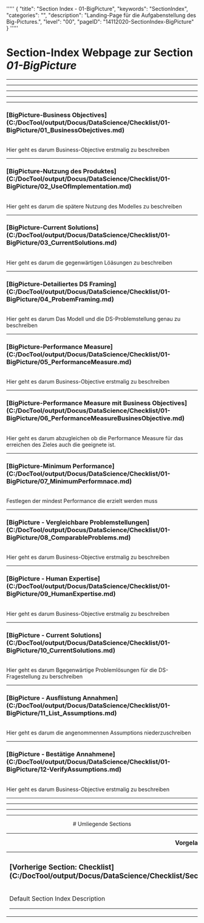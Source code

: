 '''''
{
"title": "Section Index - 01-BigPicture",
"keywords": "SectionIndex",
"categories": "",
"description": "Landing-Page für die Aufgabenstellung des Big-Pictures.",
"level": "00",
"pageID": "14112020-SectionIndex-BigPicture"
}
'''''


<h1>Section-Index Webpage zur Section <i>01-BigPicture</i></h1>

<hr><hr><hr><hr><hr>


<h3>[BigPicture-Business Objectives](C:/DocTool/output/Docus/DataScience/Checklist/01-BigPicture/01_BusinessObejctives.md)</h3><br>Hier geht es darum Business-Objective erstmalig zu beschreiben<hr>


<h3>[BigPicture-Nutzung des Produktes](C:/DocTool/output/Docus/DataScience/Checklist/01-BigPicture/02_UseOfImplementation.md)</h3><br>Hier geht es darum die spätere Nutzung des Modelles zu beschreiben<hr>


<h3>[BigPicture-Current Solutions](C:/DocTool/output/Docus/DataScience/Checklist/01-BigPicture/03_CurrentSolutions.md)</h3><br>Hier geht es darum die gegenwärtigen Löäsungen zu beschreiben<hr>


<h3>[BigPicture-Detailiertes DS Framing](C:/DocTool/output/Docus/DataScience/Checklist/01-BigPicture/04_ProbemFraming.md)</h3><br>Hier geht es darum Das Modell und die DS-Problemstellung genau zu beschreiben<hr>


<h3>[BigPicture-Performance Measure](C:/DocTool/output/Docus/DataScience/Checklist/01-BigPicture/05_PerformanceMeasure.md)</h3><br>Hier geht es darum Business-Objective erstmalig zu beschreiben<hr>


<h3>[BigPicture-Performance Measure mit Business Objectives](C:/DocTool/output/Docus/DataScience/Checklist/01-BigPicture/06_PerformanceMeasureBusinesObjective.md)</h3><br>Hier geht es darum abzugleichen ob die Performance Measure für das erreichen des Zieles auch die geeignete ist.<hr>


<h3>[BigPicture-Minimum Performance](C:/DocTool/output/Docus/DataScience/Checklist/01-BigPicture/07_MinimumPerformnace.md)</h3><br>Festlegen der mindest Performance die erzielt werden muss<hr>


<h3>[BigPicture - Vergleichbare Problemstellungen](C:/DocTool/output/Docus/DataScience/Checklist/01-BigPicture/08_ComparableProblems.md)</h3><br>Hier geht es darum Business-Objective erstmalig zu beschreiben<hr>


<h3>[BigPicture - Human Expertise](C:/DocTool/output/Docus/DataScience/Checklist/01-BigPicture/09_HumanExpertise.md)</h3><br>Hier geht es darum Business-Objective erstmalig zu beschreiben<hr>


<h3>[BigPicture - Current Solutions](C:/DocTool/output/Docus/DataScience/Checklist/01-BigPicture/10_CurrentSolutions.md)</h3><br>Hier geht es darum Bgegenwärtige Problemlösungen für die DS- Fragestellung zu berschreiben<hr>


<h3>[BigPicture - Ausflistung Annahmen](C:/DocTool/output/Docus/DataScience/Checklist/01-BigPicture/11_List_Assumptions.md)</h3><br>Hier geht es darum die angenommennen Assumptions niederzuschreiben<hr>


<h3>[BigPicture - Bestätige Annahmene](C:/DocTool/output/Docus/DataScience/Checklist/01-BigPicture/12-VerifyAssumptions.md)</h3><br>Hier geht es darum Business-Objective erstmalig zu beschreiben<hr><center><hr><hr><hr> # Umliegende Sections
 </h2><br><table><thead> <tr> <th><center>Vorgelagerte Section</center></th> <th><center>Nachgelagerte Section</center></th></tr></thead><tbody><tr><td><h3>[Vorherige Section: Checklist](C:/DocTool/output/Docus/DataScience/Checklist/SectionIndex_DocTooloutputDocusDataScienceChecklist.html)</h3><br>Default Section Index Description<hr></td><td>Es gibt keine weiteren nachgelagerten Sections</td></tr></tbody></table>